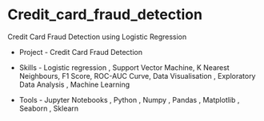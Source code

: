 # Credit_card_fraud_detection

Credit Card Fraud Detection using Logistic Regression

 * Project - Credit Card Fraud Detection

 * Skills - Logistic regression , Support Vector Machine, K Nearest Neighbours, F1 Score, ROC-AUC Curve, Data Visualisation , Exploratory Data Analysis , Machine Learning
 
 * Tools -  Jupyter Notebooks , Python , Numpy , Pandas , Matplotlib , Seaborn , Sklearn
 
 
    

      

      
      
